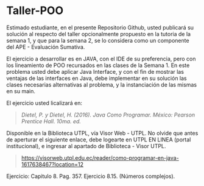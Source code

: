 # Taller-POO

Estimado estudiante, en el presente Repositorio Github, usted publicará su solución al respecto del taller opcionalmente propuesto en la tutoria de la semana 1, y que para la semana 2, se lo considera como un componente del APE - Evaluación Sumativa. 

El ejercicio a desarrollar es en JAVA, con el IDE de su preferencia, pero con los lineamiento de POO recursados en las clases de la Semana 1. En este problema usted debe aplicar Java Interface, y con el fin de mostrar las ventajas de las interfaces en Java, debe implementar en su solución las clases necesarias alternativas al problema, y la instanciación de las mismas en su main.

El ejercicio usted licalizará en: 

> *Dietel, P. y Dietel, H. (2016). Java Como Programar. México: Pearson Prentice Hall. 10ma. ed.*

Disponible en la Biblioteca UTPL, vía Visor Web - UTPL. No olvide que antes de aperturar el siguiente enlace, debe logearte en UTPL EN LINEA (portal institucional), e ingresar al apartado de Biblioteca - Visor UTPL. 

> https://visorweb.utpl.edu.ec/reader/como-programar-en-java-1617638467?location=12

Ejercicio: Capitulo 8. Pag. 357. Ejercicio 8.15. (Números complejos). 

